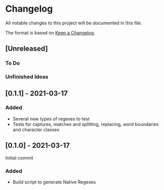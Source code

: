 # Changelog
All notable changes to this project will be documented in this file.

The format is based on [Keep a Changelog](https://keepachangelog.com/en/1.0.0/).

## [Unreleased]
### To Do

### Unfinished Ideas

## [0.1.1] - 2021-03-17

### Added
- Several new types of regexes to test
- Tests for captures, matches and splitting, replacing, word boundaries and character classes

## [0.1.0] - 2021-03-17

Initial commit

### Added
- Build script to generate Native Regexes
